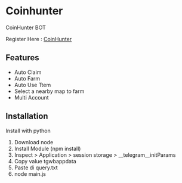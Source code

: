
# Coinhunter
CoinHunter BOT

Register Here : [CoinHunter](https://t.me/PoPPtothemoon_bot/moon?startapp=968480911)


## Features

  - Auto Claim
  - Auto Farm
  - Auto Use Ttem
  - Select a nearby map to farm
  - Multi Account



## Installation

Install with python

1. Download node
2. Install Module (npm install)
3. Inspect > Application > session storage > __telegram__initParams
4. Copy value tgwbappdata
5. Paste di query.txt
6. node main.js

